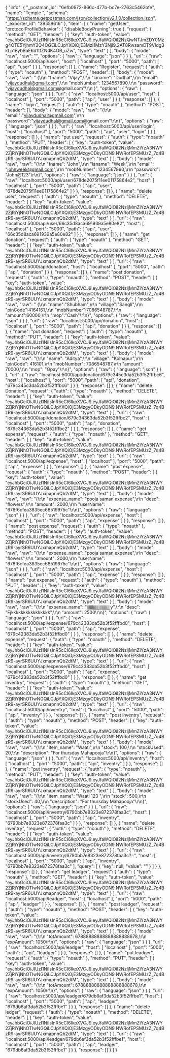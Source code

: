 {
	"info": {
		"_postman_id": "6efb0972-866c-477b-bc7e-2763c5462bfe",
		"name": "Temple ",
		"schema": "https://schema.getpostman.com/json/collection/v2.1.0/collection.json",
		"_exporter_id": "39559616"
	},
	"item": [
		{
			"name": "getUser",
			"protocolProfileBehavior": {
				"disableBodyPruning": true
			},
			"request": {
				"method": "GET",
				"header": [
					{
						"key": "auth-token",
						"value": "eyJhbGciOiJIUzI1NiIsInR5cCI6IkpXVCJ9.eyJfaWQiOiI2NzQwNTJmZDY0Mzg4OTE5YjhmY2Q4OGEiLCJpYXQiOjE3MzI1MzY2Njl9.2AT8RwsamDT9VIdg3kLp1BybBaE6d1tfZNdK4OB_uZw",
						"type": "text"
					}
				],
				"body": {
					"mode": "raw",
					"raw": "",
					"options": {
						"raw": {
							"language": "json"
						}
					}
				},
				"url": {
					"raw": "localhost:5000/api/user",
					"host": [
						"localhost"
					],
					"port": "5000",
					"path": [
						"api",
						"user"
					]
				}
			},
			"response": []
		},
		{
			"name": "Register",
			"request": {
				"auth": {
					"type": "noauth"
				},
				"method": "POST",
				"header": [],
				"body": {
					"mode": "raw",
					"raw": " {\r\n            \"fname\": \"Vijay\",\r\n            \"laname\": \"Dudhal\",\r\n            \"email\": \"vijaydudhal@gmail.com\",\r\n            \"mobNumber\": 1234567890,\r\n            \"password\": \"vijaydudhal@gmail.com@gmail.com\"\r\n        }",
					"options": {
						"raw": {
							"language": "json"
						}
					}
				},
				"url": {
					"raw": "localhost:5000/api/user",
					"host": [
						"localhost"
					],
					"port": "5000",
					"path": [
						"api",
						"user"
					]
				}
			},
			"response": []
		},
		{
			"name": "login",
			"request": {
				"auth": {
					"type": "noauth"
				},
				"method": "POST",
				"header": [],
				"body": {
					"mode": "raw",
					"raw": "{\r\n    \"email\":\"vijaydudhal@gmail.com\",\r\n    \"password\":\"vijaydudhal@gmail.com@gmail.com\"\r\n}",
					"options": {
						"raw": {
							"language": "json"
						}
					}
				},
				"url": {
					"raw": "localhost:5000/api/user/login",
					"host": [
						"localhost"
					],
					"port": "5000",
					"path": [
						"api",
						"user",
						"login"
					]
				}
			},
			"response": []
		},
		{
			"name": "put user",
			"request": {
				"auth": {
					"type": "noauth"
				},
				"method": "PUT",
				"header": [
					{
						"key": "auth-token",
						"value": "eyJhbGciOiJIUzI1NiIsInR5cCI6IkpXVCJ9.eyJfaWQiOiI2NzljMmZiYzA3NWY2ZjRiYjNhOTIwNGQiLCJpYXQiOjE3MzgyODkyODN9.NWRofEPSMUzZ_7q4BzR9-ayrSR6UUYJxmapnnQb2dtM",
						"type": "text"
					}
				],
				"body": {
					"mode": "raw",
					"raw": "{\r\n     \"fname\": \"John\",\r\n            \"laname\": \"Week\",\r\n            \"email\": \"johnweek@gmail.com\",\r\n            \"mobNumber\": 1234567890,\r\n            \"password\": \"John@123\"\r\n}",
					"options": {
						"raw": {
							"language": "json"
						}
					}
				},
				"url": {
					"raw": "localhost:5000/api/user/678de2075f11ee01175864e2",
					"host": [
						"localhost"
					],
					"port": "5000",
					"path": [
						"api",
						"user",
						"678de2075f11ee01175864e2"
					]
				}
			},
			"response": []
		},
		{
			"name": "delete user",
			"request": {
				"auth": {
					"type": "noauth"
				},
				"method": "DELETE",
				"header": [
					{
						"key": "auth-token",
						"value": "eyJhbGciOiJIUzI1NiIsInR5cCI6IkpXVCJ9.eyJfaWQiOiI2NzljMmZiYzA3NWY2ZjRiYjNhOTIwNGQiLCJpYXQiOjE3MzgyODkyODN9.NWRofEPSMUzZ_7q4BzR9-ayrSR6UUYJxmapnnQb2dtM",
						"type": "text"
					}
				],
				"url": {
					"raw": "localhost:5000/api/user/66c35d8aca691939a5e80e82",
					"host": [
						"localhost"
					],
					"port": "5000",
					"path": [
						"api",
						"user",
						"66c35d8aca691939a5e80e82"
					]
				}
			},
			"response": []
		},
		{
			"name": "get donation",
			"request": {
				"auth": {
					"type": "noauth"
				},
				"method": "GET",
				"header": [
					{
						"key": "auth-token",
						"value": "eyJhbGciOiJIUzI1NiIsInR5cCI6IkpXVCJ9.eyJfaWQiOiI2NzljMmZiYzA3NWY2ZjRiYjNhOTIwNGQiLCJpYXQiOjE3MzgyODkyODN9.NWRofEPSMUzZ_7q4BzR9-ayrSR6UUYJxmapnnQb2dtM",
						"type": "text"
					}
				],
				"url": {
					"raw": "localhost:5000/api/donation",
					"host": [
						"localhost"
					],
					"port": "5000",
					"path": [
						"api",
						"donation"
					]
				}
			},
			"response": []
		},
		{
			"name": "post donation",
			"request": {
				"auth": {
					"type": "noauth"
				},
				"method": "POST",
				"header": [
					{
						"key": "auth-token",
						"value": "eyJhbGciOiJIUzI1NiIsInR5cCI6IkpXVCJ9.eyJfaWQiOiI2NzljMmZiYzA3NWY2ZjRiYjNhOTIwNGQiLCJpYXQiOjE3MzgyODkyODN9.NWRofEPSMUzZ_7q4BzR9-ayrSR6UUYJxmapnnQb2dtM",
						"type": "text"
					}
				],
				"body": {
					"mode": "raw",
					"raw": " {\r\n    \"name\":\"Shubham\",\r\n    \"village\":\"Sangli\",\r\n    \"pinCode\":4164161,\r\n    \"mobNumber\":7086548787,\r\n    \"amount\":60000,\r\n    \"mop\":\"Cash\"\r\n}",
					"options": {
						"raw": {
							"language": "json"
						}
					}
				},
				"url": {
					"raw": "localhost:5000/api/donation",
					"host": [
						"localhost"
					],
					"port": "5000",
					"path": [
						"api",
						"donation"
					]
				}
			},
			"response": []
		},
		{
			"name": "put donation",
			"request": {
				"auth": {
					"type": "noauth"
				},
				"method": "PUT",
				"header": [
					{
						"key": "auth-token",
						"value": "eyJhbGciOiJIUzI1NiIsInR5cCI6IkpXVCJ9.eyJfaWQiOiI2NzljMmZiYzA3NWY2ZjRiYjNhOTIwNGQiLCJpYXQiOjE3MzgyODkyODN9.NWRofEPSMUzZ_7q4BzR9-ayrSR6UUYJxmapnnQb2dtM",
						"type": "text"
					}
				],
				"body": {
					"mode": "raw",
					"raw": "{\r\n    \"name\": \"Aditya\",\r\n            \"village\": \"Kolhapur\",\r\n            \"pinCode\": 416101,\r\n            \"mobNumber\": 7086548787,\r\n            \"amount\": 70000,\r\n            \"mop\": \"Gpay\"\r\n}",
					"options": {
						"raw": {
							"language": "json"
						}
					}
				},
				"url": {
					"raw": "localhost:5000/api/donation/679c345c3da52b3f52fffbc6",
					"host": [
						"localhost"
					],
					"port": "5000",
					"path": [
						"api",
						"donation",
						"679c345c3da52b3f52fffbc6"
					]
				}
			},
			"response": []
		},
		{
			"name": "delete Donation",
			"request": {
				"auth": {
					"type": "noauth"
				},
				"method": "DELETE",
				"header": [
					{
						"key": "auth-token",
						"value": "eyJhbGciOiJIUzI1NiIsInR5cCI6IkpXVCJ9.eyJfaWQiOiI2NzljMmZiYzA3NWY2ZjRiYjNhOTIwNGQiLCJpYXQiOjE3MzgyODkyODN9.NWRofEPSMUzZ_7q4BzR9-ayrSR6UUYJxmapnnQb2dtM",
						"type": "text"
					}
				],
				"url": {
					"raw": "localhost:5000/api/donation/679c34363da52b3f52fffbc2",
					"host": [
						"localhost"
					],
					"port": "5000",
					"path": [
						"api",
						"donation",
						"679c34363da52b3f52fffbc2"
					]
				}
			},
			"response": []
		},
		{
			"name": "get expense",
			"request": {
				"auth": {
					"type": "noauth"
				},
				"method": "GET",
				"header": [
					{
						"key": "auth-token",
						"value": "eyJhbGciOiJIUzI1NiIsInR5cCI6IkpXVCJ9.eyJfaWQiOiI2NzljMmZiYzA3NWY2ZjRiYjNhOTIwNGQiLCJpYXQiOjE3MzgyODkyODN9.NWRofEPSMUzZ_7q4BzR9-ayrSR6UUYJxmapnnQb2dtM",
						"type": "text"
					}
				],
				"url": {
					"raw": "localhost:5000/api/expense",
					"host": [
						"localhost"
					],
					"port": "5000",
					"path": [
						"api",
						"expense"
					]
				}
			},
			"response": []
		},
		{
			"name": "post expense",
			"request": {
				"auth": {
					"type": "noauth"
				},
				"method": "POST",
				"header": [
					{
						"key": "auth-token",
						"value": "eyJhbGciOiJIUzI1NiIsInR5cCI6IkpXVCJ9.eyJfaWQiOiI2NzljMmZiYzA3NWY2ZjRiYjNhOTIwNGQiLCJpYXQiOjE3MzgyODkyODN9.NWRofEPSMUzZ_7q4BzR9-ayrSR6UUYJxmapnnQb2dtM",
						"type": "text"
					}
				],
				"body": {
					"mode": "raw",
					"raw": "{\r\n    \"expense_name\": \"pooja saman expense\",\r\n            \"desc\": \"flowers\",\r\n            \"amount\": 2000,\r\n            \"userName\": \"678f6cfea3835ec68519975c\"\r\n}",
					"options": {
						"raw": {
							"language": "json"
						}
					}
				},
				"url": {
					"raw": "localhost:5000/api/expense",
					"host": [
						"localhost"
					],
					"port": "5000",
					"path": [
						"api",
						"expense"
					]
				}
			},
			"response": []
		},
		{
			"name": "post expense",
			"request": {
				"auth": {
					"type": "noauth"
				},
				"method": "POST",
				"header": [
					{
						"key": "auth-token",
						"value": "eyJhbGciOiJIUzI1NiIsInR5cCI6IkpXVCJ9.eyJfaWQiOiI2NzljMmZiYzA3NWY2ZjRiYjNhOTIwNGQiLCJpYXQiOjE3MzgyODkyODN9.NWRofEPSMUzZ_7q4BzR9-ayrSR6UUYJxmapnnQb2dtM",
						"type": "text"
					}
				],
				"body": {
					"mode": "raw",
					"raw": "{\r\n    \"expense_name\": \"pooja saman expense\",\r\n            \"desc\": \"flowers\",\r\n            \"amount\": 2000,\r\n            \"userName\": \"678f6cfea3835ec68519975c\"\r\n}",
					"options": {
						"raw": {
							"language": "json"
						}
					}
				},
				"url": {
					"raw": "localhost:5000/api/expense",
					"host": [
						"localhost"
					],
					"port": "5000",
					"path": [
						"api",
						"expense"
					]
				}
			},
			"response": []
		},
		{
			"name": "put expense",
			"request": {
				"auth": {
					"type": "noauth"
				},
				"method": "PUT",
				"header": [
					{
						"key": "auth-token",
						"value": "eyJhbGciOiJIUzI1NiIsInR5cCI6IkpXVCJ9.eyJfaWQiOiI2NzljMmZiYzA3NWY2ZjRiYjNhOTIwNGQiLCJpYXQiOjE3MzgyODkyODN9.NWRofEPSMUzZ_7q4BzR9-ayrSR6UUYJxmapnnQb2dtM",
						"type": "text"
					}
				],
				"body": {
					"mode": "raw",
					"raw": "{\r\n    \"expense_name\": \"jjjjjjjjjjjjjjjjjjjjjjy\",\r\n            \"desc\": \"Fjkkkkkkkkkkkkkkkk\",\r\n            \"amount\": 2500\r\n}",
					"options": {
						"raw": {
							"language": "json"
						}
					}
				},
				"url": {
					"raw": "localhost:5000/api/expense/679c42383da52b3f52fffbd0",
					"host": [
						"localhost"
					],
					"port": "5000",
					"path": [
						"api",
						"expense",
						"679c42383da52b3f52fffbd0"
					]
				}
			},
			"response": []
		},
		{
			"name": "delete expense",
			"request": {
				"auth": {
					"type": "noauth"
				},
				"method": "DELETE",
				"header": [
					{
						"key": "auth-token",
						"value": "eyJhbGciOiJIUzI1NiIsInR5cCI6IkpXVCJ9.eyJfaWQiOiI2NzljMmZiYzA3NWY2ZjRiYjNhOTIwNGQiLCJpYXQiOjE3MzgyODkyODN9.NWRofEPSMUzZ_7q4BzR9-ayrSR6UUYJxmapnnQb2dtM",
						"type": "text"
					}
				],
				"url": {
					"raw": "localhost:5000/api/expense/679c42383da52b3f52fffbd0",
					"host": [
						"localhost"
					],
					"port": "5000",
					"path": [
						"api",
						"expense",
						"679c42383da52b3f52fffbd0"
					]
				}
			},
			"response": []
		},
		{
			"name": "get Inventry",
			"request": {
				"auth": {
					"type": "noauth"
				},
				"method": "GET",
				"header": [
					{
						"key": "auth-token",
						"value": "eyJhbGciOiJIUzI1NiIsInR5cCI6IkpXVCJ9.eyJfaWQiOiI2NzljMmZiYzA3NWY2ZjRiYjNhOTIwNGQiLCJpYXQiOjE3MzgyODkyODN9.NWRofEPSMUzZ_7q4BzR9-ayrSR6UUYJxmapnnQb2dtM",
						"type": "text"
					}
				],
				"url": {
					"raw": "localhost:5000/api/inventry",
					"host": [
						"localhost"
					],
					"port": "5000",
					"path": [
						"api",
						"inventry"
					]
				}
			},
			"response": []
		},
		{
			"name": "post inventry",
			"request": {
				"auth": {
					"type": "noauth"
				},
				"method": "POST",
				"header": [
					{
						"key": "auth-token",
						"value": "eyJhbGciOiJIUzI1NiIsInR5cCI6IkpXVCJ9.eyJfaWQiOiI2NzljMmZiYzA3NWY2ZjRiYjNhOTIwNGQiLCJpYXQiOjE3MzgyODkyODN9.NWRofEPSMUzZ_7q4BzR9-ayrSR6UUYJxmapnnQb2dtM",
						"type": "text"
					}
				],
				"body": {
					"mode": "raw",
					"raw": "{\r\n     \"item_name\": \"Waati\",\r\n            \"stock\": 100,\r\n            \"stockUsed\": 20,\r\n            \"description\": \"For thursday Mahapooja\"\r\n}",
					"options": {
						"raw": {
							"language": "json"
						}
					}
				},
				"url": {
					"raw": "localhost:5000/api/inventry",
					"host": [
						"localhost"
					],
					"port": "5000",
					"path": [
						"api",
						"inventry"
					]
				}
			},
			"response": []
		},
		{
			"name": "put inventry",
			"request": {
				"auth": {
					"type": "noauth"
				},
				"method": "PUT",
				"header": [
					{
						"key": "auth-token",
						"value": "eyJhbGciOiJIUzI1NiIsInR5cCI6IkpXVCJ9.eyJfaWQiOiI2NzljMmZiYzA3NWY2ZjRiYjNhOTIwNGQiLCJpYXQiOjE3MzgyODkyODN9.NWRofEPSMUzZ_7q4BzR9-ayrSR6UUYJxmapnnQb2dtM",
						"type": "text"
					}
				],
				"body": {
					"mode": "raw",
					"raw": "{\r\n     \"item_name\": \"Waati 123 \",\r\n        \"stock\": 500,\r\n        \"stockUsed\": 40,\r\n        \"description\": \"For thursday Mahapooja\"\r\n}",
					"options": {
						"raw": {
							"language": "json"
						}
					}
				},
				"url": {
					"raw": "localhost:5000/api/inventry/6790bb7e8323e872378faa3c",
					"host": [
						"localhost"
					],
					"port": "5000",
					"path": [
						"api",
						"inventry",
						"6790bb7e8323e872378faa3c"
					]
				}
			},
			"response": []
		},
		{
			"name": "delete inventry",
			"request": {
				"auth": {
					"type": "noauth"
				},
				"method": "DELETE",
				"header": [
					{
						"key": "auth-token",
						"value": "eyJhbGciOiJIUzI1NiIsInR5cCI6IkpXVCJ9.eyJfaWQiOiI2NzljMmZiYzA3NWY2ZjRiYjNhOTIwNGQiLCJpYXQiOjE3MzgyODkyODN9.NWRofEPSMUzZ_7q4BzR9-ayrSR6UUYJxmapnnQb2dtM",
						"type": "text"
					}
				],
				"url": {
					"raw": "localhost:5000/api/inventry/6790bb7e8323e872378faa3c?=",
					"host": [
						"localhost"
					],
					"port": "5000",
					"path": [
						"api",
						"inventry",
						"6790bb7e8323e872378faa3c"
					],
					"query": [
						{
							"key": null,
							"value": ""
						}
					]
				}
			},
			"response": []
		},
		{
			"name": "get leadger",
			"request": {
				"auth": {
					"type": "noauth"
				},
				"method": "GET",
				"header": [
					{
						"key": "auth-token",
						"value": "eyJhbGciOiJIUzI1NiIsInR5cCI6IkpXVCJ9.eyJfaWQiOiI2NzljMmZiYzA3NWY2ZjRiYjNhOTIwNGQiLCJpYXQiOjE3MzgyODkyODN9.NWRofEPSMUzZ_7q4BzR9-ayrSR6UUYJxmapnnQb2dtM",
						"type": "text"
					}
				],
				"url": {
					"raw": "localhost:5000/api/leadger",
					"host": [
						"localhost"
					],
					"port": "5000",
					"path": [
						"api",
						"leadger"
					]
				}
			},
			"response": []
		},
		{
			"name": "post leadger",
			"request": {
				"auth": {
					"type": "noauth"
				},
				"method": "POST",
				"header": [
					{
						"key": "auth-token",
						"value": "eyJhbGciOiJIUzI1NiIsInR5cCI6IkpXVCJ9.eyJfaWQiOiI2NzljMmZiYzA3NWY2ZjRiYjNhOTIwNGQiLCJpYXQiOjE3MzgyODkyODN9.NWRofEPSMUzZ_7q4BzR9-ayrSR6UUYJxmapnnQb2dtM",
						"type": "text"
					}
				],
				"body": {
					"mode": "raw",
					"raw": "{\r\n    \"totAmount\": 67888888888888888888678,\r\n    \"expAmount\": 1050\r\n}",
					"options": {
						"raw": {
							"language": "json"
						}
					}
				},
				"url": {
					"raw": "localhost:5000/api/leadger",
					"host": [
						"localhost"
					],
					"port": "5000",
					"path": [
						"api",
						"leadger"
					]
				}
			},
			"response": []
		},
		{
			"name": "put leadger",
			"request": {
				"auth": {
					"type": "noauth"
				},
				"method": "PUT",
				"header": [
					{
						"key": "auth-token",
						"value": "eyJhbGciOiJIUzI1NiIsInR5cCI6IkpXVCJ9.eyJfaWQiOiI2NzljMmZiYzA3NWY2ZjRiYjNhOTIwNGQiLCJpYXQiOjE3MzgyODkyODN9.NWRofEPSMUzZ_7q4BzR9-ayrSR6UUYJxmapnnQb2dtM",
						"type": "text"
					}
				],
				"body": {
					"mode": "raw",
					"raw": "{\r\n    \"totAmount\": 67888888888888888888678,\r\n    \"expAmount\": 1050\r\n}",
					"options": {
						"raw": {
							"language": "json"
						}
					}
				},
				"url": {
					"raw": "localhost:5000/api/leadger/679db6af3da52b3f52fffbe1",
					"host": [
						"localhost"
					],
					"port": "5000",
					"path": [
						"api",
						"leadger",
						"679db6af3da52b3f52fffbe1"
					]
				}
			},
			"response": []
		},
		{
			"name": "delete ledger",
			"request": {
				"auth": {
					"type": "noauth"
				},
				"method": "DELETE",
				"header": [
					{
						"key": "auth-token",
						"value": "eyJhbGciOiJIUzI1NiIsInR5cCI6IkpXVCJ9.eyJfaWQiOiI2NzljMmZiYzA3NWY2ZjRiYjNhOTIwNGQiLCJpYXQiOjE3MzgyODkyODN9.NWRofEPSMUzZ_7q4BzR9-ayrSR6UUYJxmapnnQb2dtM",
						"type": "text"
					}
				],
				"url": {
					"raw": "localhost:5000/api/leadger/679db6af3da52b3f52fffbe1",
					"host": [
						"localhost"
					],
					"port": "5000",
					"path": [
						"api",
						"leadger",
						"679db6af3da52b3f52fffbe1"
					]
				}
			},
			"response": []
		}
	]
}
